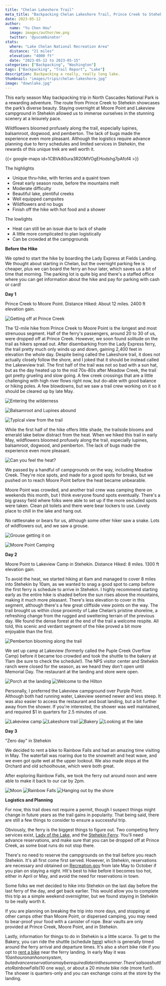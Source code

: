 ```yaml
---
title: "Chelan Lakeshore Trail"
meta_title: "Backpacking Chelan Lakeshore Trail, Prince Creek to Stehekin"
date: 2023-05-12
author: 
  name: "Yu Chen Hou"
  image: images/author/me.png
  twitter: '@yucombinator'
stats:
  where: "Lake Chelan National Recreation Area"
  distance: "21 miles"
  elevation: "4000 ft"
  date: "2023-05-12 to 2023-05-15"
categories: ["Backpacking", "Washington"]
tags: ["Backpacking", "Trail Report", "Lake"]
description: Backpacking a really, really long lake.
thumbnail: "images/trips/chelan-lakeshore.jpg"
image: "downlake.jpg"
---
```


This early season May backpacking trip in North Cascades National Park is a rewarding adventure. The route from Prince Creek to Stehekin showcases the park’s diverse beauty. Staying overnight at Moore Point and Lakeview campground in Stehekin allowed us to immerse ourselves in the stunning scenery at a leisurely pace.

Wildflowers bloomed profusely along the trail, especially lupines, balsamroot, dogwood, and pemberton. The lack of bugs made the experience even more pleasant. Although the logistics require advance planning due to ferry schedules and limited services in Stehekin, the rewards of this unique trek are well worth it.

{{< google-maps id=1CBVk80ura3R20MVOgEHodshg7pAfof4 >}}

The highlights

- Unique thru-hike, with ferries and a quaint town
- Great early season route, before the mountains melt
- Moderate difficulty
- Beautiful lake, plentiful creeks
- Well equipped campsites
- Wildflowers and no bugs
- Finish off the hike with hot food and a shower

The lowlights

- Heat can still be an issue due to lack of shade
- A little more complicated to plan logistically
- Can be crowded at the campgrounds

**Before the Hike**

We opted to start the hike by boarding the Lady Express at Fields Landing. We thought about starting in Chelan, but the overnight parking fee is cheaper, plus we can board the ferry an hour later, which saves us a bit of time that morning. The parking lot is quite big and there's a staffed office where you can get information about the hike and pay for parking with cash or card!

**Day 1**

Prince Creek to Moore Point. 
Distance Hiked: About 12 miles. 2400 ft elevation gain.

![Getting off at Prince Creek](prince-creek.jpg "Getting off at Prince Creek")

The 12-mile hike from Prince Creek to Moore Point is the longest and most strenuous segment. Half of the ferry's passengers, around 20 to 30 of us, were dropped off at Prince Creek. However, we soon found solitude on the trail as hikers spread out. After disembarking from the Lady Express ferry, the trail pretty much only winds up and down, gaining 2,400 feet in elevation the whole day. Despite being called the Lakeshore trail, it does not actually closely follow the shore, and I joked that it should be instead called the Lakewview trail. The first half of the trail was not so bad with a sun hat, but as the day heated up to the mid 70s-80s after Meadow Creek, the trail got pretty grueling and slow going. A few creek crossings that are a little challenging with high river flows right now, but do-able with good balance or hiking poles. A few blowdowns, but we saw a trail crew working on it so it should be cleared up by late May.

![Entering the wilderness](wilderness.jpg "Entering the wilderness")

![Balsamroot and Lupines abound](flowers.jpg "Balsamroot and Lupines abound")

![Typical view from the trail](trail-view.jpg "Typical view from the trail")

While the first half of the hike offers little shade, the trailside blooms and emerald lake below distract from the heat. When we hiked this trail in early May, wildflowers bloomed profusely along the trail, especially lupines, balsamroot, dogwood, and pemberton. The lack of bugs made the experience even more pleasant.

![Can you feel the heat?](hot.jpg "Can you feel the heat?")

We passed by a handful of campgrounds on the way, including Meadow Creek. They're nice spots, and made for a good spots for breaks, but we pushed on to reach Moore Point before the heat became unbearable. 

Moore Point was crowded, and another trail crew was camping there on weekends this month, but I think everyone found spots eventually. There's a big grassy field where folks were able to set up if the more secluded spots were taken. Clean pit toilets and there were bear lockers to use. Lovely place to chill in the lake and hang out.

No rattlesnake or bears for us, although some other hiker saw a snake. Lots of wildflowers out, and we saw a grouse.

![Grouse getting it on](grouse.jpg "Grouse getting it on")

![Moore Point Camping](moore-point.jpg "Moore Point Camping")

**Day 2**

Moore Point to Lakeview Camp in Stehekin. 
Distance Hiked: 8 miles. 1300 ft elevation gain.

To avoid the heat, we started hiking at 6am and managed to cover 8 miles into Stehekin by 10am, as we wanted to snag a good spot to camp before the first ferry is schedule to arrive in Stehekin. I highly recommend starting early as the entire hike is shaded before the sun rises above the mountains, making it much more pleasant. There's less elevation to cover in this segment, although there's a few great cliffside view points on the way. The trail brought us within close proximity of Lake Chelan’s pristine shoreline, a refreshing change from the rugged and sweltering terrain of the previous day. We found the dense forest at the end of the trail a welcome respite. All told, this scenic and verdant segment of the hike proved a bit more enjoyable than the first.

![Pemberton blooming along the trail](pemberton.jpg "Pemberton blooming along the trail")

We set up camp at Lakeview (formerly called the Puple Creek Overflow Camp) before it became too crowded and took the shuttle to the bakery at 11am (be sure to check the schedule!). The NPS visitor center and Stehekin ranch were closed for the season, as we heard they don't open until Memorial Day. The restaurant at the landing and store were open.

![Porch at the landing](porch.jpg "Restaurant porch at the landing")
![Welcome to the Hilton](stehekin-hilton.jpg "Welcome to the Hilton")

Personally, I preferred the Lakeview campground over Purple Point. Although both had running water, Lakeview seemed newer and less steep. It was also easier to access the restaurant and boat landing, but a bit further away from the shower. If you're interested, the shower was well maintained, and required $1 in quarters for 2.5 minutes of use.

![Lakeview camp](lakeview.jpg "Our Lakeview Camp, site #1")
![Lakeshore trail](lakeshore-trail.jpg "Lakeshore Trail Sign")
![Bakery](bakery.jpg "The goods at the bakery")
![Looking at the lake](pebbles.jpg "Looking at the lake")

**Day 3**

"Zero day" in Stehekin

We decided to rent a bike to Rainbow Falls and had an amazing time visiting in May. The waterfall was roaring due to the snowmelt and heat wave, and we even got quite wet at the upper lookout. We also made stops at the Orchard and old schoolhouse, which were both great.

After exploring Rainbow Falls, we took the ferry out around noon and were able to make it back to our car by 2pm.

![Moon](moon.jpg "The moon setting above the jagged edges around Stehekin")
![Rainbow Falls](rainbow-falls.jpg "Rainbow Falls")
![Hanging out by the shore](moore-log.jpg "Hanging out by the shore")

**Logistics and Planning**

For now, this trail does not require a permit, though I suspect things might change in future years as the trail gains in popularity. That being said, there are still a few things to consider to ensure a successful trip.

Obviously, the ferry is the biggest things to figure out. Two competing ferry services exist, [Lady of the Lake](https://ladyofthelake.com/), and the [Stehekin Ferry](https://stehekinferry.com/). You'll need advance reservations, and make sure that you can be dropped off at Prince Creek, as some boat runs do not stop there.

There's no need to reserve the campgrounds on the trail before you reach Stehekin. It's all first come first served. However, in Stehekin, reservations are necessary and obtained on [Recreation.gov](https://recreation.gov) from late May to October if you plan on staying a night. HIt's best to hike before it becomes too hot, either in April or May, and avoid the need for reservations in town.

Some folks we met decided to hike into Stehekin on the last day before the last ferry of the day, and get back earlier. This would allow you to complete this trip as a simple weekend overnighter, but we found staying in Stehekin to be really worth it.

If you are planning on breaking the trip into more days, and stopping at other camps other than Moore Point, or dispersed camping, you may need to bear-proof your food with a canister of rope. Bear vaults are only provided at Prince Creek, Moore Point, and in Stehekin.

Lastly, information for things to do in Stehekin is a little scarce. To get to the Bakery, you can ride the shuttle (schedule [here](https://stehekinvalleyadventures.com/shuttle-bus/)) which is generally timed around the ferry arrival and departure times. It's also a short bike ride if you opt to [rent a bike](https://stehekindiscoverybikes.com/) near the ferry landing. In early May it was $10 an hour on an honor system, but advance reservations may be required later in the summer. There's also a shuttle to Rainbow Falls ($10 one way), or about a 20 minute bike ride (more fun!). The shower is quarters-only and you can exchange coins at the store by the landing.